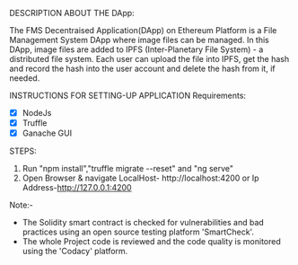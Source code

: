 DESCRIPTION ABOUT THE DApp:

The FMS Decentraised Application(DApp) on Ethereum Platform is a File Management System DApp where image files can be managed. In this DApp, image files are added to IPFS (Inter-Planetary File System) - a distributed file system. Each user can upload the file into IPFS, get the hash and record the hash into the user account and delete the hash from it, if needed.

INSTRUCTIONS FOR SETTING-UP APPLICATION Requirements:
 - [X] NodeJs 
 - [X] Truffle 
 - [X] Ganache GUI

STEPS:

1.  Run "npm install","truffle migrate --reset" and "ng serve"
2.  Open Browser & navigate LocalHost- http://localhost:4200 or Ip Address-http://127.0.0.1:4200

Note:-
 - The Solidity smart contract is checked for vulnerabilities and bad practices using an open source testing platform 'SmartCheck'.
 - The whole Project code is reviewed and the code quality is monitored using the 'Codacy' platform.

